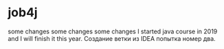 # job4j
some changes
some changes
some changes
I started java course in 2019 and I will finish it this year.
Создание ветки из IDEA попытка номер два.